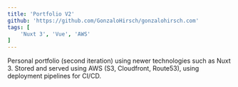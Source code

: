 ```yaml
---
title: 'Portfolio V2'
github: 'https://github.com/GonzaloHirsch/gonzalohirsch.com'
tags: [
    'Nuxt 3', 'Vue', 'AWS'
]
---
```


Personal portfolio (second iteration) using newer technologies such as Nuxt 3. Stored and served using AWS (S3, Cloudfront, Route53), using deployment pipelines for CI/CD.